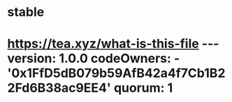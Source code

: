 # stable
# https://tea.xyz/what-is-this-file --- version: 1.0.0 codeOwners:   - '0x1FfD5dB079b59AfB42a4f7Cb1B22Fd6B38ac9EE4' quorum: 1
